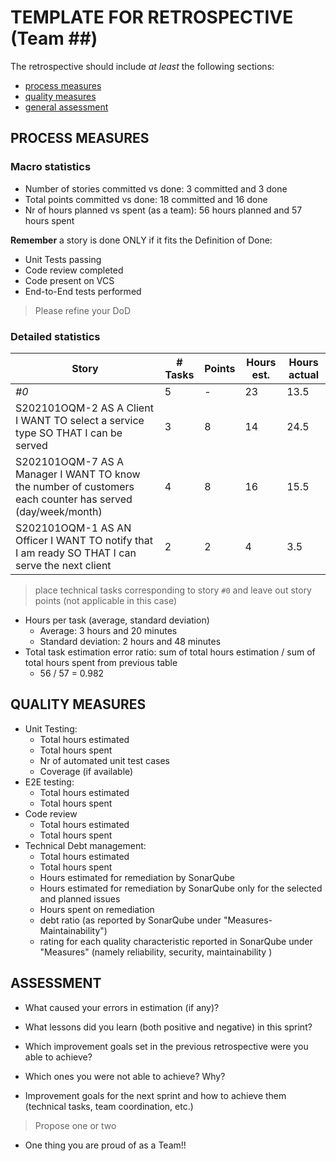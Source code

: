 TEMPLATE FOR RETROSPECTIVE (Team ##)
=====================================

The retrospective should include _at least_ the following
sections:

- [process measures](#process-measures)
- [quality measures](#quality-measures)
- [general assessment](#assessment)

## PROCESS MEASURES 

### Macro statistics

- Number of stories committed vs done: 3 committed and 3 done
- Total points committed vs done: 18 committed and 16 done
- Nr of hours planned vs spent (as a team): 56 hours planned and 57 hours spent

**Remember**  a story is done ONLY if it fits the Definition of Done:
 
- Unit Tests passing
- Code review completed
- Code present on VCS
- End-to-End tests performed

> Please refine your DoD 

### Detailed statistics

| Story  | # Tasks | Points | Hours est. | Hours actual |
|--------|---------|--------|------------|--------------|
| _#0_   |    5    |    -   |    23      |     13.5     |
| S202101OQM-2 AS A Client I WANT TO select a service type SO THAT I can be served                          | 3 | 8 | 14 | 24.5 |
| S202101OQM-7 AS A Manager I WANT TO know the number of customers each counter has served (day/week/month) | 4 | 8 | 16 | 15.5 |
| S202101OQM-1 AS AN Officer I WANT TO notify that I am ready SO THAT I can serve the next client           | 2 | 2 | 4  | 3.5  |
   

> place technical tasks corresponding to story `#0` and leave out story points (not applicable in this case)

- Hours per task (average, standard deviation)
  - Average: 3 hours and 20 minutes
  - Standard deviation: 2 hours and 48 minutes
- Total task estimation error ratio: sum of total hours estimation / sum of total hours spent from previous table
  - 56 / 57 = 0.982

  
## QUALITY MEASURES 

- Unit Testing:
  - Total hours estimated
  - Total hours spent
  - Nr of automated unit test cases 
  - Coverage (if available)
- E2E testing:
  - Total hours estimated
  - Total hours spent
- Code review 
  - Total hours estimated 
  - Total hours spent
- Technical Debt management:
  - Total hours estimated 
  - Total hours spent
  - Hours estimated for remediation by SonarQube
  - Hours estimated for remediation by SonarQube only for the selected and planned issues 
  - Hours spent on remediation 
  - debt ratio (as reported by SonarQube under "Measures-Maintainability")
  - rating for each quality characteristic reported in SonarQube under "Measures" (namely reliability, security, maintainability )
  


## ASSESSMENT

- What caused your errors in estimation (if any)?

- What lessons did you learn (both positive and negative) in this sprint?

- Which improvement goals set in the previous retrospective were you able to achieve? 
  
- Which ones you were not able to achieve? Why?

- Improvement goals for the next sprint and how to achieve them (technical tasks, team coordination, etc.)

> Propose one or two

- One thing you are proud of as a Team!!
